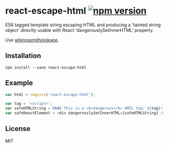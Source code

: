 # react-escape-html [![npm version](https://img.shields.io/npm/v/react-escape-html.svg)](https://www.npmjs.com/package/react-escape-html)

ES6 tagged template string escaping HTML and producing a 'tainted string object' directly usable with React 'dangerouslySetInnerHTML' property.

Use [wbinnssmith/eskape](https://github.com/wbinnssmith/eskape).

## Installation

```
npm install --save react-escape-html
```

## Example

```javascript
var html = require('react-escape-html');

var tag = '<script>';
var safeHTMLString = html`This is a <b>dangerous</b> HMTL tag: ${tag}!`;
var safeReactElement = <div dangerouslySetInnerHTML={safeHTMLString} />;
```

## License

MIT
